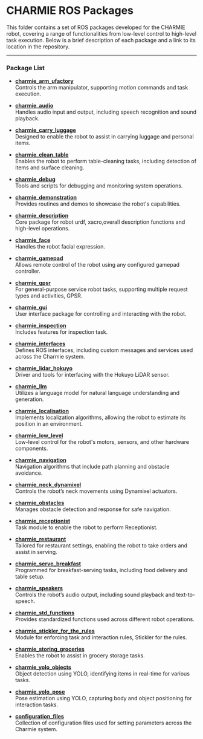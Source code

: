 # CHARMIE ROS Packages

This folder contains a set of ROS packages developed for the CHARMIE robot, covering a range of functionalities from low-level control to high-level task execution. Below is a brief description of each package and a link to its location in the repository.

---

### Package List

- **[charmie_arm_ufactory](https://github.com/SparkRibeiro21/charmie_ws/tree/main/src/charmie_arm_ufactory)**  
  Controls the arm manipulator, supporting motion commands and task execution.

- **[charmie_audio](https://github.com/SparkRibeiro21/charmie_ws/tree/main/src/charmie_audio)**  
  Handles audio input and output, including speech recognition and sound playback.

- **[charmie_carry_luggage](https://github.com/SparkRibeiro21/charmie_ws/tree/main/src/charmie_carry_luggage)**  
  Designed to enable the robot to assist in carrying luggage and personal items.

- **[charmie_clean_table](https://github.com/SparkRibeiro21/charmie_ws/tree/main/src/charmie_clean_table)**  
  Enables the robot to perform table-cleaning tasks, including detection of items and surface cleaning.

- **[charmie_debug](https://github.com/SparkRibeiro21/charmie_ws/tree/main/src/charmie_debug)**  
  Tools and scripts for debugging and monitoring system operations.

- **[charmie_demonstration](https://github.com/SparkRibeiro21/charmie_ws/tree/main/src/charmie_demonstration)**  
  Provides routines and demos to showcase the robot's capabilities.

- **[charmie_description](https://github.com/SparkRibeiro21/charmie_ws/tree/main/src/charmie_description)**  
  Core package for robot urdf, xacro,overall description functions and high-level operations.

- **[charmie_face](https://github.com/SparkRibeiro21/charmie_ws/tree/main/src/charmie_face)**  
  Handles the robot facial expression.

- **[charmie_gamepad](https://github.com/SparkRibeiro21/charmie_ws/tree/main/src/charmie_gamepad)**  
  Allows remote control of the robot using any configured gamepad controller.

- **[charmie_gpsr](https://github.com/SparkRibeiro21/charmie_ws/tree/main/src/charmie_gpsr)**  
  For general-purpose service robot tasks, supporting multiple request types and activities, GPSR.

- **[charmie_gui](https://github.com/SparkRibeiro21/charmie_ws/tree/main/src/charmie_gui)**  
  User interface package for controlling and interacting with the robot.

- **[charmie_inspection](https://github.com/SparkRibeiro21/charmie_ws/tree/main/src/charmie_inspection)**  
  Includes features for inspection task.

- **[charmie_interfaces](https://github.com/SparkRibeiro21/charmie_ws/tree/main/src/charmie_interfaces)**  
  Defines ROS interfaces, including custom messages and services used across the Charmie system.

- **[charmie_lidar_hokuyo](https://github.com/SparkRibeiro21/charmie_ws/tree/main/src/charmie_lidar_hokuyo)**  
  Driver and tools for interfacing with the Hokuyo LiDAR sensor.

- **[charmie_llm](https://github.com/SparkRibeiro21/charmie_ws/tree/main/src/charmie_llm)**  
  Utilizes a language model for natural language understanding and generation.

- **[charmie_localisation](https://github.com/SparkRibeiro21/charmie_ws/tree/main/src/charmie_localisation)**  
  Implements localization algorithms, allowing the robot to estimate its position in an environment.

- **[charmie_low_level](https://github.com/SparkRibeiro21/charmie_ws/tree/main/src/charmie_low_level)**  
  Low-level control for the robot's motors, sensors, and other hardware components.

- **[charmie_navigation](https://github.com/SparkRibeiro21/charmie_ws/tree/main/src/charmie_navigation)**  
  Navigation algorithms that include path planning and obstacle avoidance.

- **[charmie_neck_dynamixel](https://github.com/SparkRibeiro21/charmie_ws/tree/main/src/charmie_neck_dynamixel)**  
  Controls the robot’s neck movements using Dynamixel actuators.

- **[charmie_obstacles](https://github.com/SparkRibeiro21/charmie_ws/tree/main/src/charmie_obstacles)**  
  Manages obstacle detection and response for safe navigation.

- **[charmie_receptionist](https://github.com/SparkRibeiro21/charmie_ws/tree/main/src/charmie_receptionist)**  
  Task module to enable the robot to perform Receptionist.

- **[charmie_restaurant](https://github.com/SparkRibeiro21/charmie_ws/tree/main/src/charmie_restaurant)**  
  Tailored for restaurant settings, enabling the robot to take orders and assist in serving.

- **[charmie_serve_breakfast](https://github.com/SparkRibeiro21/charmie_ws/tree/main/src/charmie_serve_breakfast)**  
  Programmed for breakfast-serving tasks, including food delivery and table setup.

- **[charmie_speakers](https://github.com/SparkRibeiro21/charmie_ws/tree/main/src/charmie_speakers)**  
  Controls the robot’s audio output, including sound playback and text-to-speech.

- **[charmie_std_functions](https://github.com/SparkRibeiro21/charmie_ws/tree/main/src/charmie_std_functions)**  
  Provides standardized functions used across different robot operations.

- **[charmie_stickler_for_the_rules](https://github.com/SparkRibeiro21/charmie_ws/tree/main/src/charmie_stickler_for_the_rules)**  
  Module for enforcing task and interaction rules, Stickler for the rules.

- **[charmie_storing_groceries](https://github.com/SparkRibeiro21/charmie_ws/tree/main/src/charmie_storing_groceries)**  
  Enables the robot to assist in grocery storage tasks.

- **[charmie_yolo_objects](https://github.com/SparkRibeiro21/charmie_ws/tree/main/src/charmie_yolo_objects)**  
  Object detection using YOLO, identifying items in real-time for various tasks.

- **[charmie_yolo_pose](https://github.com/SparkRibeiro21/charmie_ws/tree/main/src/charmie_yolo_pose)**  
  Pose estimation using YOLO, capturing body and object positioning for interaction tasks.

- **[configuration_files](https://github.com/SparkRibeiro21/charmie_ws/tree/main/src/configuration_files)**  
  Collection of configuration files used for setting parameters across the Charmie system.
